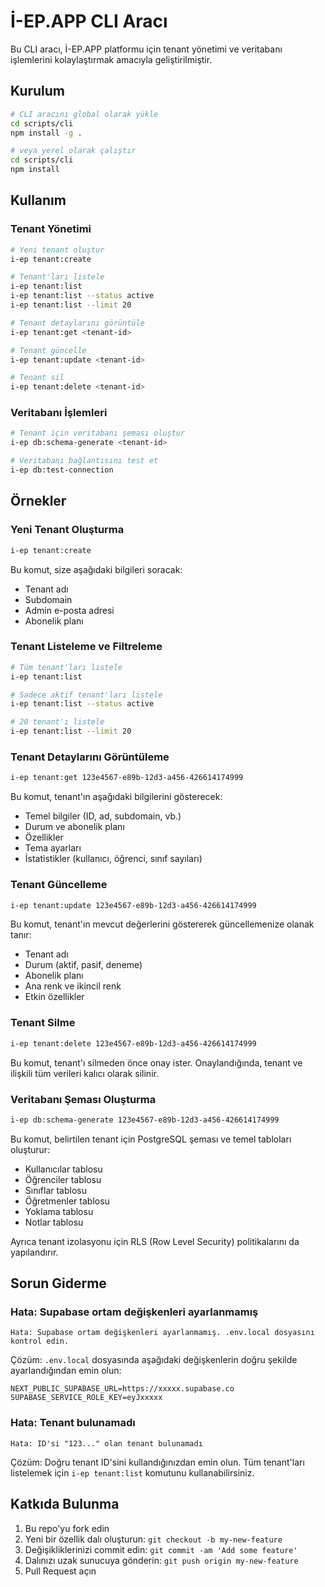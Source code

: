 # İ-EP.APP CLI Aracı

Bu CLI aracı, İ-EP.APP platformu için tenant yönetimi ve veritabanı işlemlerini kolaylaştırmak amacıyla geliştirilmiştir.

## Kurulum

```bash
# CLI aracını global olarak yükle
cd scripts/cli
npm install -g .

# veya yerel olarak çalıştır
cd scripts/cli
npm install
```

## Kullanım

### Tenant Yönetimi

```bash
# Yeni tenant oluştur
i-ep tenant:create

# Tenant'ları listele
i-ep tenant:list
i-ep tenant:list --status active
i-ep tenant:list --limit 20

# Tenant detaylarını görüntüle
i-ep tenant:get <tenant-id>

# Tenant güncelle
i-ep tenant:update <tenant-id>

# Tenant sil
i-ep tenant:delete <tenant-id>
```

### Veritabanı İşlemleri

```bash
# Tenant için veritabanı şeması oluştur
i-ep db:schema-generate <tenant-id>

# Veritabanı bağlantısını test et
i-ep db:test-connection
```

## Örnekler

### Yeni Tenant Oluşturma

```bash
i-ep tenant:create
```

Bu komut, size aşağıdaki bilgileri soracak:

- Tenant adı
- Subdomain
- Admin e-posta adresi
- Abonelik planı

### Tenant Listeleme ve Filtreleme

```bash
# Tüm tenant'ları listele
i-ep tenant:list

# Sadece aktif tenant'ları listele
i-ep tenant:list --status active

# 20 tenant'ı listele
i-ep tenant:list --limit 20
```

### Tenant Detaylarını Görüntüleme

```bash
i-ep tenant:get 123e4567-e89b-12d3-a456-426614174999
```

Bu komut, tenant'ın aşağıdaki bilgilerini gösterecek:

- Temel bilgiler (ID, ad, subdomain, vb.)
- Durum ve abonelik planı
- Özellikler
- Tema ayarları
- İstatistikler (kullanıcı, öğrenci, sınıf sayıları)

### Tenant Güncelleme

```bash
i-ep tenant:update 123e4567-e89b-12d3-a456-426614174999
```

Bu komut, tenant'ın mevcut değerlerini göstererek güncellemenize olanak tanır:

- Tenant adı
- Durum (aktif, pasif, deneme)
- Abonelik planı
- Ana renk ve ikincil renk
- Etkin özellikler

### Tenant Silme

```bash
i-ep tenant:delete 123e4567-e89b-12d3-a456-426614174999
```

Bu komut, tenant'ı silmeden önce onay ister. Onaylandığında, tenant ve ilişkili tüm verileri kalıcı olarak silinir.

### Veritabanı Şeması Oluşturma

```bash
i-ep db:schema-generate 123e4567-e89b-12d3-a456-426614174999
```

Bu komut, belirtilen tenant için PostgreSQL şeması ve temel tabloları oluşturur:

- Kullanıcılar tablosu
- Öğrenciler tablosu
- Sınıflar tablosu
- Öğretmenler tablosu
- Yoklama tablosu
- Notlar tablosu

Ayrıca tenant izolasyonu için RLS (Row Level Security) politikalarını da yapılandırır.

## Sorun Giderme

### Hata: Supabase ortam değişkenleri ayarlanmamış

```
Hata: Supabase ortam değişkenleri ayarlanmamış. .env.local dosyasını kontrol edin.
```

Çözüm: `.env.local` dosyasında aşağıdaki değişkenlerin doğru şekilde ayarlandığından emin olun:

```
NEXT_PUBLIC_SUPABASE_URL=https://xxxxx.supabase.co
SUPABASE_SERVICE_ROLE_KEY=eyJxxxxx
```

### Hata: Tenant bulunamadı

```
Hata: ID'si "123..." olan tenant bulunamadı
```

Çözüm: Doğru tenant ID'sini kullandığınızdan emin olun. Tüm tenant'ları listelemek için `i-ep tenant:list` komutunu kullanabilirsiniz.

## Katkıda Bulunma

1. Bu repo'yu fork edin
2. Yeni bir özellik dalı oluşturun: `git checkout -b my-new-feature`
3. Değişikliklerinizi commit edin: `git commit -am 'Add some feature'`
4. Dalınızı uzak sunucuya gönderin: `git push origin my-new-feature`
5. Pull Request açın
